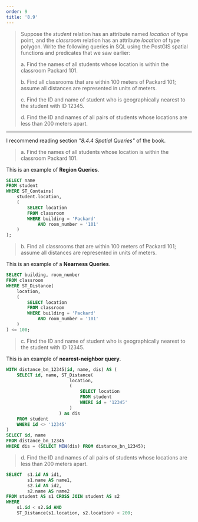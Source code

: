 ```yaml
---
order: 9
title: '8.9'
---
```

> Suppose the _student_ relation has an attribute named _location_ of type point, 
> and the _classroom_ relation has an attribute _location_ of type polygon. Write 
> the following queries in SQL using the PostGIS spatial functions and predicates 
> that we saw earlier: 
> 
> a. Find the names of all students whose location is within the classroom 
> Packard 101. 
> 
> b. Find all classrooms that are within 100 meters of Packard 101; assume all 
> distances are represented in units of meters. 
> 
> c. Find the ID and name of student who is geographically nearest to the student 
> with ID 12345. 
> 
> d. Find the ID and names of all pairs of students whose locations are less than 
> 200 meters apart. 

--------------------------------

I recommend reading section _"8.4.4 Spatial Queries"_ of the book. 

> a. Find the names of all students whose location is within the classroom 
> Packard 101. 

This is an example of **Region Queries**. 

```sql 
SELECT name 
FROM student 
WHERE ST_Contains(
    student.location, 
    (
        SELECT location 
        FROM classroom 
        WHERE building = 'Packard' 
            AND room_number = '101'
    )
); 
```

> b. Find all classrooms that are within 100 meters of Packard 101; assume all 
> distances are represented in units of meters. 

This is an example of a **Nearness Queries**. 

```sql 
SELECT building, room_number
FROM classroom 
WHERE ST_Distance(
    location,
    (
        SELECT location 
        FROM classroom 
        WHERE building = 'Packard' 
            AND room_number = '101'
    )
) <= 100;
```

> c. Find the ID and name of student who is geographically nearest to the student 
> with ID 12345. 

This is an example of **nearest-neighbor query**. 

```sql 
WITH distance_bn_12345(id, name, dis) AS (
    SELECT id, name, ST_Distance(
                        location, 
                        (
                            SELECT location 
                            FROM student 
                            WHERE id = '12345'
                        )
                    ) as dis
    FROM student
    WHERE id <> '12345'
)
SELECT id, name
FROM distance_bn_12345
WHERE dis = (SELECT MIN(dis) FROM distance_bn_12345);
```

> d. Find the ID and names of all pairs of students whose locations are less than 
> 200 meters apart.

```sql 
SELECT  s1.id AS id1, 
        s1.name AS name1, 
        s2.id AS id2, 
        s2.name AS name2
FROM student AS s1 CROSS JOIN student AS s2
WHERE 
    s1.id < s2.id AND 
    ST_Distance(s1.location, s2.location) < 200;
```